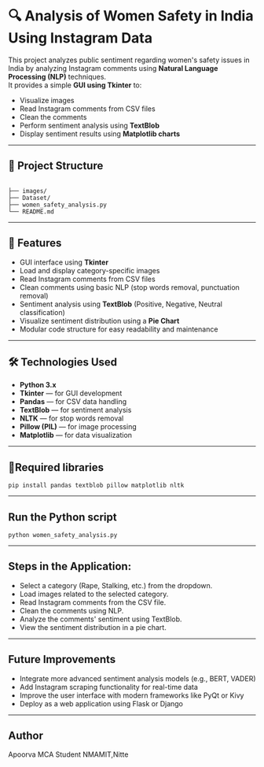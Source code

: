 # 🔍 Analysis of Women Safety in India Using Instagram Data

This project analyzes public sentiment regarding women's safety issues in India by analyzing Instagram comments using **Natural Language Processing (NLP)** techniques.  
It provides a simple **GUI using Tkinter** to:

- Visualize images
- Read Instagram comments from CSV files
- Clean the comments
- Perform sentiment analysis using **TextBlob**
- Display sentiment results using **Matplotlib charts**

---

## 📂 Project Structure
```plaintext

├── images/ 
├── Dataset/ 
├── women_safety_analysis.py
└── README.md
```
---

## 🚀 Features

- GUI interface using **Tkinter**
- Load and display category-specific images
- Read Instagram comments from CSV files
- Clean comments using basic NLP (stop words removal, punctuation removal)
- Sentiment analysis using **TextBlob** (Positive, Negative, Neutral classification)
- Visualize sentiment distribution using a **Pie Chart**
- Modular code structure for easy readability and maintenance

---

## 🛠️ Technologies Used

- **Python 3.x**
- **Tkinter** — for GUI development
- **Pandas** — for CSV data handling
- **TextBlob** — for sentiment analysis
- **NLTK** — for stop words removal
- **Pillow (PIL)** — for image processing
- **Matplotlib** — for data visualization

---
## 🔧Required libraries
```
pip install pandas textblob pillow matplotlib nltk
```
---

## Run the Python script
```
python women_safety_analysis.py
```
---

## Steps in the Application:
- Select a category (Rape, Stalking, etc.) from the dropdown.
- Load images related to the selected category.
- Read Instagram comments from the CSV file.
- Clean the comments using NLP.
- Analyze the comments' sentiment using TextBlob.
- View the sentiment distribution in a pie chart.

---

## Future Improvements
- Integrate more advanced sentiment analysis models (e.g., BERT, VADER)
- Add Instagram scraping functionality for real-time data
- Improve the user interface with modern frameworks like PyQt or Kivy
- Deploy as a web application using Flask or Django
  
---
## Author
Apoorva MCA Student NMAMIT,Nitte
